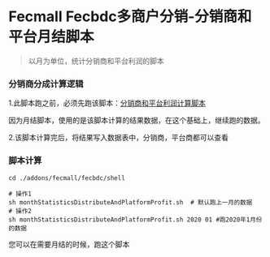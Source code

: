 Fecmall Fecbdc多商户分销-分销商和平台月结脚本
========================


> 以月为单位，统计分销商和平台利润的脚本

### 分销商分成计算逻辑

1.此脚本跑之前，必须先跑该脚本：[分销商和平台利润计算脚本](fecmall-fecbdc-script-distribute-profit.md)

因为月结脚本，使用的是该脚本计算的结果数据，在这个基础上，继续跑的数据。

2.该脚本计算完后，将结果写入数据表中，分销商，平台商都可以查看


### 脚本计算

```
cd ./addons/fecmall/fecbdc/shell

# 操作1
sh monthStatisticsDistributeAndPlatformProfit.sh  # 默认跑上一月的数据
# 操作2
sh monthStatisticsDistributeAndPlatformProfit.sh 2020 01 #跑2020年1月份的数据

```

您可以在需要月结的时候，跑这个脚本


